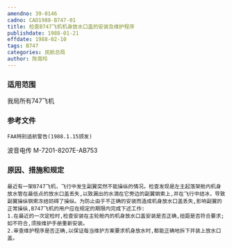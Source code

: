 ```yaml
---
amendno: 39-0146
cadno: CAD1988-B747-01
title: 检查B747飞机机身放水口盖的安装及维护程序
publishdate: 1988-01-21
effdate: 1988-02-10
tags: B747
categories: 民航总局
author: 陈南玲
---
```


### 适用范围 
我局所有747飞机

<!--more-->
### 参考文件
    FAA特别适航警告(1988.1.15颁发) 
波音电传 M-7201-8207E-AB753 

### 原因、措施和规定 
    最近有一架B747飞机，飞行中发生副翼突然不能操纵的情况。检查发现是左主起落架舱内机身放水管在最低点的放水口盖丢失,以致漏出的水滴在它旁边的副翼钢索上,并在飞行中结冰，导致副翼操纵钢索冻结妨碍了操纵。为防止由于不正确的安装而造成机身放水口盖丢失,影响副翼的正常操纵,B747飞机的用户应在规定的期限内完成下述工作: 
    1.在最近的一次定检时,检查安装在主轮舱内的机身放水口盖安装是否正确,扭距是否符合要求;如不符合,须按维护手册重新安装。 
    2.审查维护程序是否正确,以保证每当维护方案要求机身放水时,都能正确地拆下并装上放水口盖。

